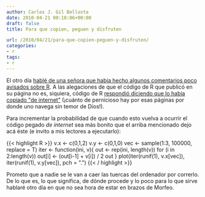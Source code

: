 ```yaml
---
author: Carlos J. Gil Bellosta
date: 2010-04-21 00:18:06+00:00
draft: false
title: Para que copien, peguen y disfruten

url: /2010/04/21/para-que-copien-peguen-y-disfruten/
categories:
- r
tags:
- r
---
```


El otro día [hablé de una señora que había hecho algunos comentarios poco avisados sobre R](http://datanalytics.wordpress.com/2010/04/14/la-opinion-sobre-r-de-una-pobre-senora/). A las alegaciones de que el código de R que publicó en su página no es, siquiera, código de R [respondió diciendo que lo había copiado "de internet"](http://www.thejuliagroup.com/blog/?p=433) (¡cuánto de pernicioso hay por esas páginas por donde uno navega sin temor de Dios!).

Para incrementar la probabilidad de que cuando esto vuelva a ocurrir el código pegado _de internet_ sea más bonito que el arriba mencionado dejo acá éste (e invito a mis lectores a ejecutarlo):

{{< highlight R >}}
v.x <- c(0,1,2)
v.y <- c(0,1,0)
vec <- sample(1:3, 100000, replace = T)
iter <- function(ini, v){
    out <- rep(ini, length(v))
    for (i in 2:length(v))
        out[i] <- (out[i-1] + v[i]) / 2
    out
}
plot(iter(runif(1), v.x[vec]),
        iter(runif(1), v.y[vec]), pch = ".")
{{< / highlight >}}

Prometo que a nadie se le van a caer las tuercas del ordenador por correrlo. De lo que es, lo que significa, de dónde procede y lo poco para lo que sirve hablaré otro día en que no sea hora de estar en brazos de Morfeo.
